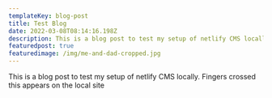 ```yaml
---
templateKey: blog-post
title: Test Blog
date: 2022-03-08T08:14:16.198Z
description: This is a blog post to test my setup of netlify CMS locally.
featuredpost: true
featuredimage: /img/me-and-dad-cropped.jpg
---
```

This is a blog post to test my setup of netlify CMS locally. Fingers crossed this appears on the local site